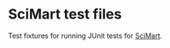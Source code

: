 SciMart test files
==================

Test fixtures for running JUnit tests for [SciMart](https://github.com/oicr/SciMart).
